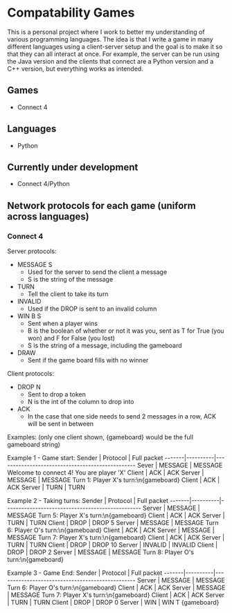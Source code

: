 # Compatability Games
This is a personal project where I work to better my understanding of various programming languages.
The idea is that I write a game in many different languages using a client-server setup
and the goal is to make it so that they can all interact at once.
For example, the server can be run using the Java version and the clients that connect are a 
Python version and a C++ version, but everything works as intended.

## Games
* Connect 4

## Languages
* Python

## Currently under development
* Connect 4/Python

 ## Network protocols for each game (uniform across languages)
 ### Connect 4
 Server protocols:
 * MESSAGE S
   * Used for the server to send the client a message
   * S is the string of the message
 * TURN
   * Tell the client to take its turn
 * INVALID
   * Used if the DROP is sent to an invalid column
 * WIN B S
   * Sent when a player wins
   * B is the boolean of whether or not it was you, sent as T for True (you won) and F for False (you lost)
   * S is the string of a message, including the gameboard
 * DRAW
   * Sent if the game board fills with no winner

Client protocols:
 * DROP N
   * Sent to drop a token
   * N is the int of the column to drop into
 * ACK
   * In the case that one side needs to send 2 messages in a row, ACK will be sent in between

 Examples: (only one client shown, {gameboard} would be the full gameboard string)
 
 Example 1 - Game start:
 Sender | Protocol | Full packet
 -------|----------|-------------------------------------------------
 Sever  | MESSAGE  | MESSAGE Welcome to connect 4! You are player 'X'
 Client | ACK      | ACK
 Server | MESSAGE  | MESSAGE Turn 1: Player X's turn:\n{gameboard}
 Client | ACK      | ACK
 Server | TURN     | TURN
 
 Example 2 - Taking turns: 
 Sender | Protocol | Full packet
 -------|----------|-------------------------------------------------
 Server | MESSAGE  | MESSAGE Turn 5: Player X's turn:\n{gameboard}
 Client | ACK      | ACK
 Server | TURN     | TURN
 Client | DROP     | DROP 5
 Server | MESSAGE  | MESSAGE Turn 6: Player O's turn:\n{gameboard}
 Client | ACK      | ACK
 Server | MESSAGE  | MESSAGE Turn 7: Player X's turn:\n{gameboard}
 Client | ACK      | ACK
 Server | TURN     | TURN
 Client | DROP     | DROP 10
 Server | INVALID  | INVALID
 Client | DROP     | DROP 2
 Server | MESSAGE  | MESSAGE Turn 8: Player O's turn:\n{gameboard}
 
 Example 3 - Game End: 
 Sender | Protocol | Full packet
 -------|----------|-------------------------------------------------
 Server | MESSAGE  | MESSAGE Turn 6: Player O's turn:\n{gameboard}
 Client | ACK      | ACK
 Server | MESSAGE  | MESSAGE Turn 7: Player X's turn:\n{gameboard}
 Client | ACK      | ACK
 Server | TURN     | TURN
 Client | DROP     | DROP 0
 Server | WIN      | WIN T {gameboard}
